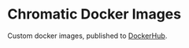 # Chromatic Docker Images

Custom docker images, published to [DockerHub](https://hub.docker.com/u/chromatichq/).
